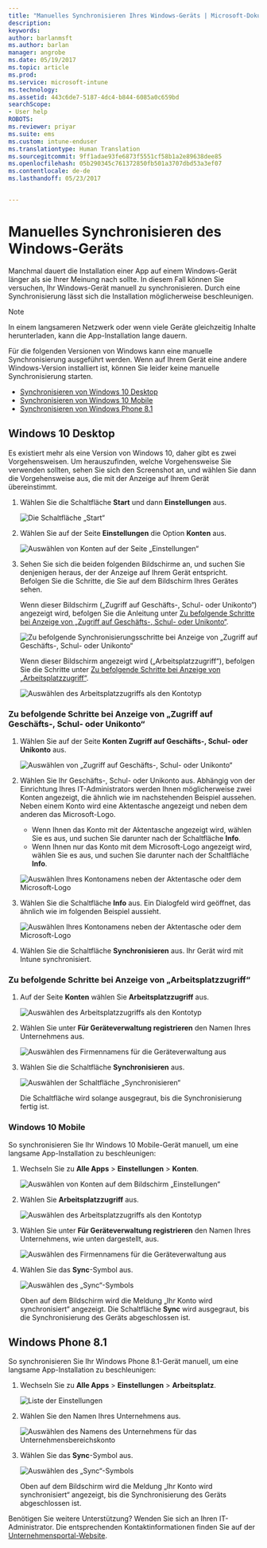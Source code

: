```yaml
---
title: "Manuelles Synchronisieren Ihres Windows-Geräts | Microsoft-Dokumentation"
description: 
keywords: 
author: barlanmsft
ms.author: barlan
manager: angrobe
ms.date: 05/19/2017
ms.topic: article
ms.prod: 
ms.service: microsoft-intune
ms.technology: 
ms.assetid: 443c6de7-5187-4dc4-b844-6085a0c659bd
searchScope:
- User help
ROBOTS: 
ms.reviewer: priyar
ms.suite: ems
ms.custom: intune-enduser
ms.translationtype: Human Translation
ms.sourcegitcommit: 9ff1adae93fe6873f5551cf58b1a2e89638dee85
ms.openlocfilehash: 05b290345c761372850fb501a3707dbd53a3ef07
ms.contentlocale: de-de
ms.lasthandoff: 05/23/2017


---
```


# <a name="sync-your-windows-device-manually"></a>Manuelles Synchronisieren des Windows-Geräts

Manchmal dauert die Installation einer App auf einem Windows-Gerät länger als sie Ihrer Meinung nach sollte. In diesem Fall können Sie versuchen, Ihr Windows-Gerät manuell zu synchronisieren. Durch eine Synchronisierung lässt sich die Installation möglicherweise beschleunigen.

> [!Note]
> In einem langsameren Netzwerk oder wenn viele Geräte gleichzeitig Inhalte herunterladen, kann die App-Installation lange dauern.

Für die folgenden Versionen von Windows kann eine manuelle Synchronisierung ausgeführt werden. Wenn auf Ihrem Gerät eine andere Windows-Version installiert ist, können Sie leider keine manuelle Synchronisierung starten.

* [Synchronisieren von Windows 10 Desktop](#windows-10-desktop)
* [Synchronisieren von Windows 10 Mobile](#windows-10-mobile)
* [Synchronisieren von Windows Phone 8.1](#windows-phone-81)

## <a name="windows-10-desktop"></a>Windows 10 Desktop
Es existiert mehr als eine Version von Windows 10, daher gibt es zwei Vorgehensweisen. Um herauszufinden, welche Vorgehensweise Sie verwenden sollten, sehen Sie sich den Screenshot an, und wählen Sie dann die Vorgehensweise aus, die mit der Anzeige auf Ihrem Gerät übereinstimmt.

1. Wählen Sie die Schaltfläche **Start** und dann **Einstellungen** aus.

    ![Die Schaltfläche „Start“](./media/win10pc-sync-1-start-button.png)

2. Wählen Sie auf der Seite **Einstellungen** die Option **Konten** aus.

    ![Auswählen von Konten auf der Seite „Einstellungen“](./media/win10pc-sync-2-settings-accounts.png)

3. Sehen Sie sich die beiden folgenden Bildschirme an, und suchen Sie denjenigen heraus, der der Anzeige auf Ihrem Gerät entspricht. Befolgen Sie die Schritte, die Sie auf dem Bildschirm Ihres Gerätes sehen.

    Wenn dieser Bildschirm („Zugriff auf Geschäfts-, Schul- oder Unikonto“) angezeigt wird, befolgen Sie die Anleitung unter [Zu befolgende Schritte bei Anzeige von „Zugriff auf Geschäfts-, Schul- oder Unikonto“](#steps-to-follow-if-you-see-access-work-or-school).

    ![Zu befolgende Synchronisierungsschritte bei Anzeige von „Zugriff auf Geschäfts-, Schul- oder Unikonto“](./media/w10-enroll-rs1-connect-to-work-or-school.png)

    Wenn dieser Bildschirm angezeigt wird („Arbeitsplatzzugriff“), befolgen Sie die Schritte unter [Zu befolgende Schritte bei Anzeige von „Arbeitsplatzzugriff“](#steps-to-follow-if-you-see-work-access).

    ![Auswählen des Arbeitsplatzzugriffs als den Kontotyp](./media/win10pc-sync-3-work-access.png)

### <a name="steps-to-follow-if-you-see-access-work-or-school"></a>Zu befolgende Schritte bei Anzeige von „Zugriff auf Geschäfts-, Schul- oder Unikonto“

1. Wählen Sie auf der Seite **Konten** **Zugriff auf Geschäfts-, Schul- oder Unikonto** aus.

    ![Auswählen von „Zugriff auf Geschäfts-, Schul- oder Unikonto“](./media/w10-enroll-rs1-connect-to-work-or-school.png)

2. Wählen Sie Ihr Geschäfts-, Schul- oder Unikonto aus. Abhängig von der Einrichtung Ihres IT-Administrators werden Ihnen möglicherweise zwei Konten angezeigt, die ähnlich wie im nachstehenden Beispiel aussehen. Neben einem Konto wird eine Aktentasche angezeigt und neben dem anderen das Microsoft-Logo.

    - Wenn Ihnen das Konto mit der Aktentasche angezeigt wird, wählen Sie es aus, und suchen Sie darunter nach der Schaltfläche **Info**.
    - Wenn Ihnen nur das Konto mit dem Microsoft-Logo angezeigt wird, wählen Sie es aus, und suchen Sie darunter nach der Schaltfläche **Info**.

    ![Auswählen Ihres Kontonamens neben der Aktentasche oder dem Microsoft-Logo](./media/win10pc-rs1-sync-info-button.png)

3. Wählen Sie die Schaltfläche **Info** aus. Ein Dialogfeld wird geöffnet, das ähnlich wie im folgenden Beispiel aussieht.

    ![Auswählen Ihres Kontonamens neben der Aktentasche oder dem Microsoft-Logo](./media/win10pc-rs1-sync-button.png)

4. Wählen Sie die Schaltfläche **Synchronisieren** aus. Ihr Gerät wird mit Intune synchronisiert.

### <a name="steps-to-follow-if-you-see-work-access"></a>Zu befolgende Schritte bei Anzeige von „Arbeitsplatzzugriff“

1. Auf der Seite **Konten** wählen Sie **Arbeitsplatzzugriff** aus.

    ![Auswählen des Arbeitsplatzzugriffs als den Kontotyp](./media/win10pc-sync-3-work-access.png)

2. Wählen Sie unter **Für Geräteverwaltung registrieren** den Namen Ihres Unternehmens aus.

    ![Auswählen des Firmennamens für die Geräteverwaltung aus](./media/win10pc-sync-4-tap-com-name.png)

3. Wählen Sie die Schaltfläche **Synchronisieren** aus.

    ![Auswählen der Schaltfläche „Synchronisieren“](./media/win10pc-sync-5-tap-sync.png)

   Die Schaltfläche wird solange ausgegraut, bis die Synchronisierung fertig ist.

### <a name="windows-10-mobile"></a>Windows 10 Mobile
So synchronisieren Sie Ihr Windows 10 Mobile-Gerät manuell, um eine langsame App-Installation zu beschleunigen:

   1. Wechseln Sie zu **Alle Apps** > **Einstellungen** > **Konten**.

       ![Auswählen von Konten auf dem Bildschirm „Einstellungen“](./media/win10m-sync-1-settings-accounts.png)

   2. Wählen Sie **Arbeitsplatzzugriff** aus.

       ![Auswählen des Arbeitsplatzzugriffs als den Kontotyp](./media/win10m-sync-2-work-access.png)

   3. Wählen Sie unter **Für Geräteverwaltung registrieren** den Namen Ihres Unternehmens, wie unten dargestellt, aus.

       ![Auswählen des Firmennamens für die Geräteverwaltung aus](./media/win10m-sync-3-tap-comp-name.png)

   4. Wählen Sie das **Sync**-Symbol aus.

       ![Auswählen des „Sync“-Symbols](./media/win10m-sync-4-tap-sync.png)

       Oben auf dem Bildschirm wird die Meldung „Ihr Konto wird synchronisiert“ angezeigt. Die Schaltfläche **Sync** wird ausgegraut, bis die Synchronisierung des Geräts abgeschlossen ist.

## <a name="windows-phone-81"></a>Windows Phone 8.1
So synchronisieren Sie Ihr Windows Phone 8.1-Gerät manuell, um eine langsame App-Installation zu beschleunigen:

1. Wechseln Sie zu **Alle Apps** > **Einstellungen** > **Arbeitsplatz**.

    ![Liste der Einstellungen](./media/wp81-1-sync-settings-workplace.png)

2. Wählen Sie den Namen Ihres Unternehmens aus.

    ![Auswählen des Namens des Unternehmens für das Unternehmensbereichskonto](./media/wp81-2-sync-tap-compname.png)

3. Wählen Sie das **Sync**-Symbol aus.

    ![Auswählen des „Sync“-Symbols](./media/wp81-3-sync-tap-sync-button.png)

   Oben auf dem Bildschirm wird die Meldung „Ihr Konto wird synchronisiert“ angezeigt, bis die Synchronisierung des Geräts abgeschlossen ist.

Benötigen Sie weitere Unterstützung? Wenden Sie sich an Ihren IT-Administrator. Die entsprechenden Kontaktinformationen finden Sie auf der [Unternehmensportal-Website](http://portal.manage.microsoft.com).


